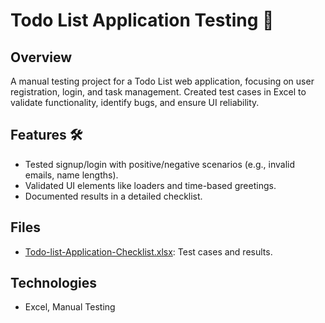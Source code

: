 # Todo List Application Testing 📝

## Overview
A manual testing project for a Todo List web application, focusing on user registration, login, and task management. Created test cases in Excel to validate functionality, identify bugs, and ensure UI reliability.

## Features 🛠️
- Tested signup/login with positive/negative scenarios (e.g., invalid emails, name lengths).
- Validated UI elements like loaders and time-based greetings.
- Documented results in a detailed checklist.

## Files
- [Todo-list-Application-Checklist.xlsx](Todo-list-Application-Checklist.xlsx): Test cases and results.

## Technologies
- Excel, Manual Testing
